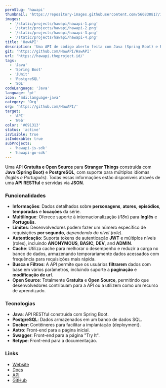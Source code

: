 ```yaml
---
permSlug: 'hawapi'
thumbnail: 'https://repository-images.githubusercontent.com/566830817/1ee86716-d27f-4703-a003-977eca9aee8b'
images:
  - '/static/projects/hawapi/hawapi-1.png'
  - '/static/projects/hawapi/hawapi-2.png'
  - '/static/projects/hawapi/hawapi-3.png'
  - '/static/projects/hawapi/hawapi-4.png'
title: 'HawAPI'
description: 'Uma API de código aberto feita com Java (Spring Boot) e PostgreSQL sobre a série Stranger Things. Suporta múltiplas línguas (Inglês e Português) e um método de busca avançado.'
git: 'https://github.com/HawAPI/HawAPI'
url: 'https://hawapi.theproject.id/'
tags:
  - 'Java'
  - 'Spring Boot'
  - 'JUnit'
  - 'PostgreSQL'
  - 'SQL'
codeLanguage: 'Java'
language: 'pt'
icon: 'mdi:language-java'
category: 'Org'
org: 'https://github.com/HawAPI/'
target:
  - 'API'
  - 'Web'
color: '#691313'
status: 'active'
isVisible: true
isIndexable: true
subProjects:
  - 'hawapi-js-sdk'
  - 'hawapi-go-sdk'
---
```


Uma API **Gratuita e Open Source** para **Stranger Things** construída com **Java (Spring Boot)** e **PostgreSQL**, com suporte para múltiplos idiomas _(Inglês e Português)_. Todas essas informações estão disponíveis através de uma **API RESTful** e servidas via **JSON**.

### Funcionalidades

- **Informações**: Dados detalhados sobre **personagens**, **atores**, **episódios**, **temporadas** e **locações** da série.
- **Multilíngue**: Oferece suporte à internacionalização (_i18n_) para **Inglês** e **Português**.
- **Limites**: Desenvolvedores podem fazer um número específico de requisições **por segundo**, _dependendo do nível (role)_.
- **Autenticação**: Suporta tokens de autenticação **JWT** e múltiplos níveis (roles), incluindo **ANONYMOUS**, **BASIC**, **DEV**, and **ADMIN**.
- **Cache**: Utiliza cache para melhorar o desempenho e reduzir a carga no banco de dados, armazenando temporariamente dados acessados com frequência para requisições mais rápida.
- **Busca e Filtros**: A API permite que os usuários **filtrarem** dados com base em vários parâmetros, incluindo suporte a **paginação** e **modificação de url**.
- **Open Source**: Totalmente **Gratuita** e **Open Source**, permitindo que desenvolvedores contribuam para a API ou a utilizem como um recurso de aprendizado.

### Tecnologias

- **Java**: API RESTful construída com Spring Boot.
- **PostgreSQL**: Dados armazenados em um banco de dados SQL.
- **Docker**: Contêineres para facilitar a implantação (deployment).
- **Astro**: Front-end para a página inicial.
- **Swagger**: Front-end para a página "Try It".
- **Retype**: Front-end para a documentação.

### Links

- [Website](https://hawapi.theproject.id/)
- [Docs](https://hawapi.theproject.id/docs/)
- [API](https://hawapi.theproject.id/api/)
- [GitHub](https://hawapi.theproject.id/api/)
